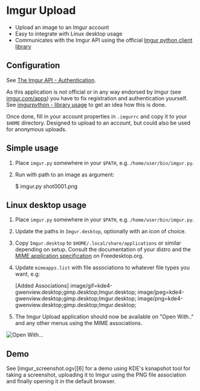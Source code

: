 Imgur Upload
============
* Upload an image to an Imgur account
* Easy to integrate with Linux desktop usage
* Communicates with the Imgur API using the official 
  [Imgur python client library][1]

Configuration
-------------

See [The Imgur API - Authentication][2].

As this application is not official or in any way endorsed by Imgur (see
[imgur.com/apps][3]) you have to fix registration and authentication yourself. 
See [imgurpython - library usage][4] to get an idea how this is done. 

Once done, fill in your account properties in `.imgurrc` and copy it to your
`$HOME` directory. Designed to upload to an account, but could also be used for
anonymous uploads.

Simple usage
------------

1. Place `imgur.py` somewhere in your `$PATH`, e.g. `/home/user/bin/imgur.py`.
2. Run with path to an image as argument:

    $ imgur.py shot0001.png

Linux desktop usage
-------------------

1. Place `imgur.py` somewhere in your `$PATH`, e.g. `/home/user/bin/imgur.py`.
2. Update the paths in `Imgur.desktop`, optionally with an icon of choice. 
3. Copy `Imgur.desktop` to `$HOME/.local/share/applications` or similar
   depending on setup. Consult the documentation of your distro and the 
   [MIME application specification][5] on Freedesktop.org.
4. Update `mimeapps.list` with file associations to whatever file types you
   want, e.g:

    [Added Associations]
    image/gif=kde4-gwenview.desktop;gimp.desktop;Imgur.desktop;
    image/jpeg=kde4-gwenview.desktop;gimp.desktop;Imgur.desktop;
    image/png=kde4-gwenview.desktop;gimp.desktop;Imgur.desktop;

5. The Imgur Upload application should now be available on "Open With.." and
   any other menus using the MIME associations. 

![Open With...](http://i.imgur.com/DDuWQrd.png)

Demo
----

See [imgur_screenshot.ogv][6] for a demo using KDE's ksnapshot tool for taking
a screenshot, uploading it to Imgur using the PNG file association and finally
opening it in the default browser. 



[1]: https://github.com/Imgur/imgurpython
[2]: https://api.imgur.com/#authentication
[3]: https://imgur.com/apps
[4]: https://github.com/Imgur/imgurpython#library-usage
[5]: http://standards.freedesktop.org/mime-apps-spec/mime-apps-spec-1.0.1.html
[7]: https://github.com/timss/imgur-upload/blob/master/imgur_screenshot.ogv
